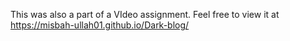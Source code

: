 This was also a part of a VIdeo assignment. Feel free to view it at https://misbah-ullah01.github.io/Dark-blog/
